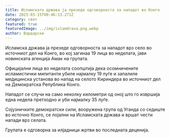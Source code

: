 ```yaml
---
title: Исламската држава ја презеде одговорноста за нападот во Конго
date: 2023-03-15T00:46:13.271Z
category: свет
featured: true
featuredImage: ../img/islamdrava.png.webp
author: Вардарски
---
```


Исламска држава ја презеде одговорноста за нападот врз село во источниот дел на Конго, во кој загинаа 19 лица во неделата, јави новинската агенција Амак на групата.

Официјални лица во неделата соопштија дека осомничените исламистички милитанти убиле најмалку 19 луѓе и запалиле медицинска установа во напад на селото Кириндера во источниот дел на Демократска Република Конго.

Нападот се случи на само неколку километри од оној што го извршија една недела претходно и уби најмалку 35 луѓе.

Сојузничките демократски сили, вооружена група од Уганда со седиште во источно Конго, се лојални на Исламската држава и вршат чести напади врз селата.

Групата е одговорна за илјадници жртви во последната деценија.
